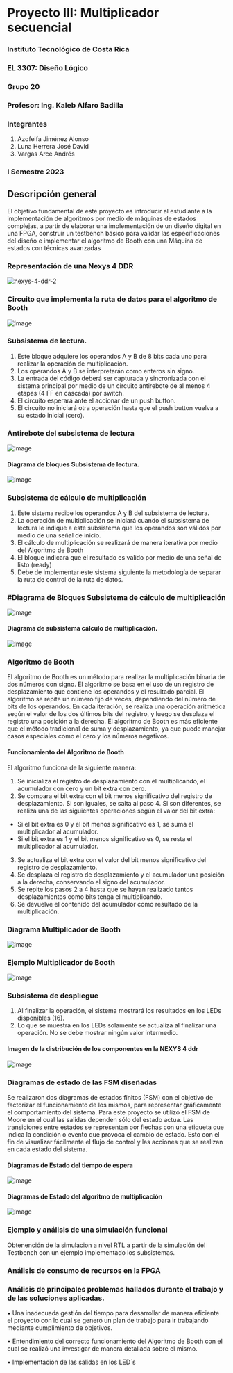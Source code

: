 # Proyecto III:  Multiplicador secuencial

### Instituto Tecnológico de Costa Rica
### EL 3307: Diseño Lógico
### Grupo 20
### Profesor: Ing. Kaleb Alfaro Badilla

### Integrantes
1. Azofeifa Jiménez Alonso
2. Luna Herrera José David
3. Vargas Arce Andrés


### I Semestre 2023

## Descripción general

El objetivo fundamental de este proyecto es introducir al estudiante a la implementación de algoritmos por medio de máquinas de estados complejas, a partir de elaborar una implementación de un diseño digital en una FPGA, construir un testbench básico para validar las especificaciones del diseño e implementar el algoritmo de Booth con una Máquina de estados con técnicas avanzadas


### Representación de una Nexys 4 DDR

![nexys-4-ddr-2](https://user-images.githubusercontent.com/111375712/233267532-c767c9a8-8a26-439e-a7d4-a855c1f0dba8.png)



### Circuito que implementa la ruta de datos para el algoritmo de Booth

![Image](https://github.com/AzofeifaJ/Proyecto_3_Diseno_Logico/assets/111375712/03a336a7-9cd4-46f3-b943-ada2a3c0d2fd)

###  Subsistema de lectura.
1. Este bloque adquiere los operandos A y B de 8 bits cada uno para realizar la operación de multiplicación.
2. Los operandos A y B se interpretarán como enteros sin signo.
3. La entrada del código deberá ser capturada y sincronizada con el sistema principal por medio de un
circuito antirebote de al menos 4 etapas (4 FF en cascada) por switch.
4. El circuito esperará ante el accionar de un push button.
5. El circuito no iniciará otra operación hasta que el push button vuelva a su estado inicial (cero).

### Antirebote del subsistema de lectura

![image](https://github.com/AzofeifaJ/Proyecto_3_Diseno_Logico/assets/111375712/4b87b9fd-4496-4d0e-a9f4-6ab7a6f9f494)



####  Diagrama de bloques Subsistema de lectura.

![image](https://github.com/AzofeifaJ/Proyecto_3_Diseno_Logico/assets/111375712/fd344a1f-1447-43c0-9894-6c7242c301a6)



###  Subsistema de cálculo de multiplicación
1. Este sistema recibe los operandos A y B del subsistema de lectura.
2. La operación de multiplicación se iniciará cuando el subsistema de lectura le indique a este subsistema
que los operandos son válidos por medio de una señal de inicio.
3. El cálculo de multiplicación se realizará de manera iterativa por medio del Algoritmo de Booth
4. El bloque indicará que el resultado es valido por medio de una señal de listo (ready)
5. Debe de implementar este sistema siguiente la metodología de separar la ruta de control de la ruta de
datos.

### #Diagrama de Bloques Subsistema de cálculo de multiplicación

![image](https://github.com/AzofeifaJ/Proyecto_3_Diseno_Logico/assets/111375712/9a2d9f00-240c-4022-ae24-ad8c90f8ce15)


####  Diagrama de subsistema cálculo de multiplicación.

![Image](https://github.com/AzofeifaJ/Proyecto_3_Diseno_Logico/assets/111375712/1e0488c8-7f7e-4751-a49f-8b94c519fe5d)


### Algoritmo de Booth
El algoritmo de Booth es un método para realizar la multiplicación binaria de dos números con signo. El algoritmo se basa en el uso de un registro de desplazamiento que contiene los operandos y el resultado parcial. El algoritmo se repite un número fijo de veces, dependiendo del número de bits de los operandos. En cada iteración, se realiza una operación aritmética según el valor de los dos últimos bits del registro, y luego se desplaza el registro una posición a la derecha. El algoritmo de Booth es más eficiente que el método tradicional de suma y desplazamiento, ya que puede manejar casos especiales como el cero y los números negativos.


#### Funcionamiento del Algoritmo de Booth

El algoritmo funciona de la siguiente manera:

1. Se inicializa el registro de desplazamiento con el multiplicando, el acumulador con cero y un bit extra con cero.
2. Se compara el bit extra con el bit menos significativo del registro de desplazamiento. Si son iguales, se salta al paso 4. Si son diferentes, se realiza una de las siguientes operaciones según el valor del bit extra:
  - Si el bit extra es 0 y el bit menos significativo es 1, se suma el multiplicador al acumulador.
  - Si el bit extra es 1 y el bit menos significativo es 0, se resta el multiplicador al acumulador.
3. Se actualiza el bit extra con el valor del bit menos significativo del registro de desplazamiento.
4. Se desplaza el registro de desplazamiento y el acumulador una posición a la derecha, conservando el signo del acumulador.
5. Se repite los pasos 2 a 4 hasta que se hayan realizado tantos desplazamientos como bits tenga el multiplicando.
6. Se devuelve el contenido del acumulador como resultado de la multiplicación.

### Diagrama Multiplicador de Booth

![Image](https://github.com/AzofeifaJ/Proyecto_3_Diseno_Logico/assets/111375712/914096ee-4f4a-4d7a-9134-6936bf7acada)

### Ejemplo Multiplicador de Booth

![image](https://github.com/AzofeifaJ/Proyecto_3_Diseno_Logico/assets/111375712/dd6a39e0-aaa1-4415-9822-3d7fade90f14)


### Subsistema de despliegue
1. Al finalizar la operación, el sistema mostrará los resultados en los LEDs disponibles (16).
2. Lo que se muestra en los LEDs solamente se actualiza al finalizar una operación. No se debe mostrar
ningún valor intermedio.



#### Imagen de la distribución de los componentes en la NEXYS 4 ddr
![image](https://user-images.githubusercontent.com/111375712/195011801-afe0480f-6058-425c-bd41-d2c9452f1d77.png)




### Diagramas de estado de las FSM diseñadas
Se realizaron dos diagramas de estados finitos (FSM) con el objetivo de factorizar el funcionamiento de los mismos, para representar gráficamente el comportamiento del sistema. Para este proyecto se utilizó el FSM de Moore en el cual las salidas dependen sólo del estado actua. Las transiciones entre estados se representan por flechas con una etiqueta que indica la condición o evento que provoca el cambio de estado. Esto con el fin de visualizar fácilmente el flujo de control y las acciones que se realizan en cada estado del sistema.

#### Diagramas de Estado del tiempo de espera

![image](https://github.com/AzofeifaJ/Proyecto_3_Diseno_Logico/assets/111375712/226c792e-6ff2-49f5-9c68-ec5dcf359f92)


#### Diagramas de Estado del algoritmo de multiplicación

![image](https://github.com/AzofeifaJ/Proyecto_3_Diseno_Logico/assets/111375712/1f38a820-6f2a-4ed9-99bd-ec1eabb37f81)



### Ejemplo y análisis de una simulación funcional
Obtenención de la simulacion a nivel RTL a partir de la simulación del Testbench con un ejemplo implementado los subsistemas.



### Análisis de consumo de recursos en la FPGA




### Análisis de principales problemas hallados durante el trabajo y de las soluciones aplicadas.

• Una inadecuada gestión del tiempo para desarrollar de manera eficiente el proyecto con lo cual se generó un plan de trabajo para ir trabajando mediante cumplimiento de objetivos.

• Entendimiento del correcto funcionamiento del Algoritmo de Booth con el cual se realizó una investigar de manera detallada sobre el mismo.

• Implementación de las salidas en los LED´s 


